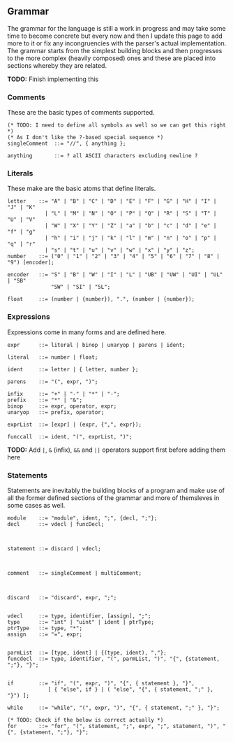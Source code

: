 ## Grammar

The grammar for the language is still a work in progress and may take some time to
become concrete but every now and then I update this page to add more to it or fix
any incongruencies with the parser's actual implementation. The grammar starts from
the simplest building blocks and then progresses to the more complex (heavily composed)
ones and these are placed into sections whereby they are related.

**TODO:** Finish implementing this

### Comments

These are the basic types of comments supported.

```
(* TODO: I need to define all symbols as well so we can get this right *)
(* As I don't like the ?-based special sequence *)
singleComment  ::= "//", { anything };

anything       ::= ? all ASCII characters excluding newline ?
```

### Literals

These make are the basic atoms that define literals.

```
letter    ::= "A" | "B" | "C" | "D" | "E" | "F" | "G" | "H" | "I" | "J" | "K"
            | "L" | "M" | "N" | "O" | "P" | "Q" | "R" | "S" | "T" | "U" | "V"
            | "W" | "X" | "Y" | "Z" | "a" | "b" | "c" | "d" | "e" | "f" | "g"
            | "h" | "i" | "j" | "k" | "l" | "m" | "n" | "o" | "p" | "q" | "r"
            | "s" | "t" | "u" | "v" | "w" | "x" | "y" | "z";
number    ::= ("0" | "1" | "2" | "3" | "4" | "5" | "6" | "7" | "8" | "9") [encoder];

encoder   ::= "S" | "B" | "W" | "I" | "L" | "UB" | "UW" | "UI" | "UL" | "SB"
              "SW" | "SI" | "SL";

float     ::= (number | {number}), ".", (number | {number});
```

### Expressions

Expressions come in many forms and are defined here.

```
expr      ::= literal | binop | unaryop | parens | ident;

literal   ::= number | float;

ident     ::= letter | { letter, number };

parens    ::= "(", expr, ")";

infix     ::= "+" | "-" | "*" | "-";
prefix    ::= "*" | "&";
binop     ::= expr, operator, expr;
unaryop   ::= prefix, operator;

exprList  ::= [expr] | (expr, {",", expr});

funccall  ::= ident, "(", exprList, ")";
```

**TODO:** Add `|`, `&` (infix), `&&` and `||` operators support first before adding them here

### Statements

Statements are inevitably the building blocks of a program and make
use of all the former defined sections of the grammar and more of
themsleves in some cases as well.

```
module    ::= "module", ident, ";", {decl, ";"};
decl      ::= vdecl | funcDecl;



statement ::= discard | vdecl;



comment   ::= singleComment | multiComment;



discard   ::= "discard", expr, ";";


vdecl     ::= type, identifier, [assign], ";";
type      ::= "int" | "uint" | ident | ptrType;
ptrType   ::= type, "*";
assign    ::= "=", expr;


parmList  ::= [type, ident] | {(type, ident), ","};
funcdecl  ::= type, identifier, "(", parmList, ")", "{", {statement, ";"}, "}";


if        ::= "if", "(", expr, ")", "{", { statement }, "}",
             [ { "else", if } | ( "else", "{", { statement, ";" }, "}") ];

while     ::= "while", "(", expr, ")", "{", { statement, ";" }, "}";

(* TODO: Check if the below is correct actually *)
for       ::= "for", "(", statement, ";", expr, ";", statement, ")", "{", {statement, ";"}, "}";
```